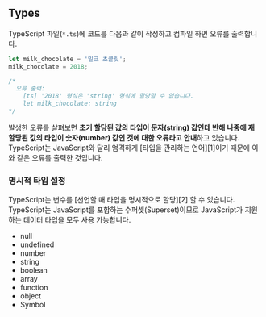 ## Types

TypeScript 파일(`*.ts`)에 코드를 다음과 같이 작성하고 컴파일 하면 오류를 출력합니다.

```ts
let milk_chocolate = '밀크 초콜릿';
milk_chocolate = 2018;

/*
  오류 출력:
    [ts] '2018' 형식은 'string' 형식에 할당할 수 없습니다.
    let milk_chocolate: string
*/
```

발생한 오류를 살펴보면 **초기 할당된 값의 타입이 문자(string) 값인데 반해 나중에 재 할당된 값의 타입이 숫자(number) 값인 것에 대한 오류라고 안내**하고 있습니다.
TypeScript는 JavaScript와 달리 엄격하게 [타입을 관리하는 언어][1]이기 때문에 이와 같은 오류를 출력한 것입니다.

### 명시적 타입 설정

TypeScript는 변수를 [선언할 때 타입을 명시적으로 할당][2] 할 수 있습니다. TypeScript는 JavaScript를 포함하는 수퍼셋(Superset)이므로 JavaScript가 지원하는 데이터 타입을 모두 사용 가능합니다.

- null
- undefined
- number
- string
- boolean
- array
- function
- object
- Symbol